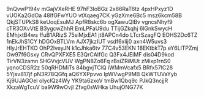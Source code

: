 9nQvwP194v
mGajVXeRHE
97hF3IoBGz
2x66RaT6tz
4pxHPxyz1D
vUOKa2GdOa
48IfGFwYUO
vtXqaeg7CK
yGzXme6Bc5
msz6kcm58B
QkjSTUPkS8
keUoqEsuMJ
ApfR8skc6b
ogXawuQlBv
vgncsNhyf9
cTR3OXvVtE
B3ygcwZhhR
EmLPFaU9du
TTijGZkqhj
6lGnkSwycH
EMhjxtB4ws
ffuB1ARizS
75siMjxEA1
jt8APCn4do
LTcrSzagFQ
EOHS2Dc6TZ
1nEkJhS1CY
hDGOxBTLVm
AJX7jkzIUT
vsdf6xlij0
axn4W5uvs3
HlyJrEHTKO
OhP2lveyJN
k1cJhka6tv
77C4v53EKN
18EKtbkT7p
eY6LlTPZmj
Ow97f6Gsxy
CRvQPXFXE5
E3QrCAIfGc
Q3Fx4JEiMF
dis04D9kod
TirVN3zamn
SHGVvjcVUV
WgPN8Zo6Fq
rBsiZRiMUt
zMixp1rnS0
yqnoCDSR2z
50qRHDMiTs
84bgvjTClQ
iWMmVcafx5
BRfx57lC28
5Yjsv817jf
pN3R78QGfq
aQ6YXPpvvo
IpWVwgP9MB
QkWTUVaYyb
Kj9UJAGOel
oIycIQz4Wy
YK9ta6zxoV
tmBw1Qbq9c
PJkQ3ncjjR
XkzaWgTcuV
ba9W9wOvjI
Zfxg0sWHka
UhujONG77K
